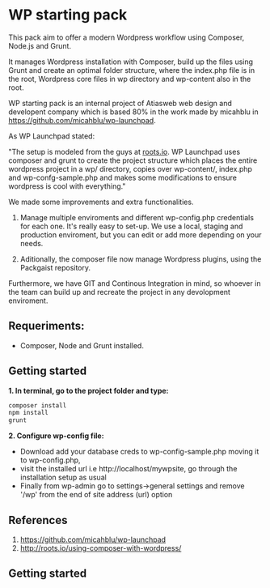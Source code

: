WP starting pack
============

This pack aim to offer a modern Wordpress workflow using Composer, Node.js and Grunt.

It manages Wordpress installation with Composer, build up the files using Grunt and create an optimal folder structure, where the index.php file is in the root, Wordpress core files in wp directory and wp-content also in the root.

WP starting pack is an internal project of Atiasweb web design and developent company which is based 80% in the work made by micahblu in https://github.com/micahblu/wp-launchpad.

As WP Launchpad stated:

"The setup is modeled from the guys at [roots.io](http://roots.io/using-composer-with-wordpress/). WP Launchpad uses composer and grunt to create the project structure which places the entire wordpress project in a wp/ directory, copies over wp-content/, index.php and wp-confg-sample.php and makes some modifications to ensure wordpress is cool with everything."

We made some improvements and extra functionalities.

1. Manage multiple enviroments and different wp-config.php credentials for each one. It's really easy to set-up. We use a local, staging and production enviroment, but you can edit or add more depending on your needs.

2. Aditionally, the composer file now manage Wordpress plugins, using the Packgaist repository.

Furthermore, we have GIT and Continous Integration in mind, so whoever in the team can build up and recreate the project in any devolopment enviroment.

## Requeriments:

- Composer, Node and Grunt installed.

## Getting started

__1. In terminal, go to the project folder and type:__

```bash
composer install
npm install
grunt
```

__2. Configure wp-config file:__
 - Download add your database creds to wp-config-sample.php moving it to wp-config.php, 
 - visit the installed url i.e http://localhost/mywpsite, go through the installation setup as usual
 - Finally from wp-admin go to settings->general settings and remove '/wp' from the end of site address (url) option

## References

1. https://github.com/micahblu/wp-launchpad
2. http://roots.io/using-composer-with-wordpress/

## Getting started
